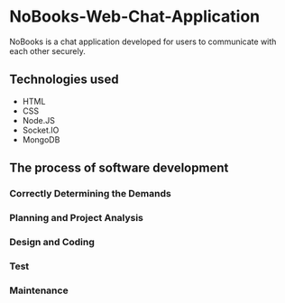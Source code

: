 # NoBooks-Web-Chat-Application
NoBooks is a chat application developed for users to communicate with each other securely.
## Technologies used
- HTML
- CSS
- Node.JS
- Socket.IO
- MongoDB
## The process of software development
### Correctly Determining the Demands
### Planning and Project Analysis
### Design and Coding
### Test
### Maintenance
